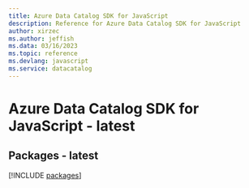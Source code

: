 ```yaml
---
title: Azure Data Catalog SDK for JavaScript
description: Reference for Azure Data Catalog SDK for JavaScript
author: xirzec
ms.author: jeffish
ms.data: 03/16/2023
ms.topic: reference
ms.devlang: javascript
ms.service: datacatalog
---
```

# Azure Data Catalog SDK for JavaScript - latest
## Packages - latest
[!INCLUDE [packages](data-catalog-index.md)]